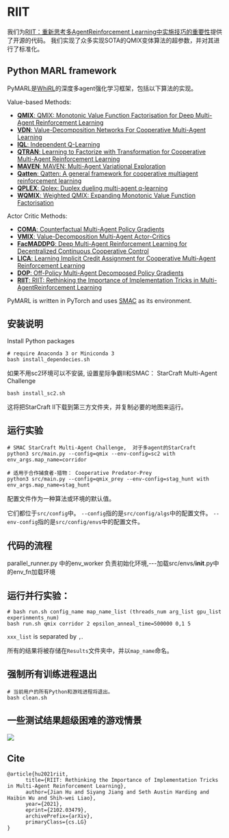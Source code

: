 # RIIT
我们为[RIIT：重新思考多AgentReinforcement Learning中实施技巧的重要性](https://arxiv.org/abs/2102.03479)提供了开源的代码。
我们实现了众多实现SOTA的QMIX变体算法的超参数，并对其进行了标准化。

## Python MARL framework
PyMARL是[WhiRL](http://whirl.cs.ox.ac.uk)的深度多agent强化学习框架，包括以下算法的实现。

Value-based Methods:

- [**QMIX**: QMIX: Monotonic Value Function Factorisation for Deep Multi-Agent Reinforcement Learning](https://arxiv.org/abs/1803.11485)
- [**VDN**: Value-Decomposition Networks For Cooperative Multi-Agent Learning](https://arxiv.org/abs/1706.05296) 
- [**IQL**: Independent Q-Learning](https://arxiv.org/abs/1511.08779)
- [**QTRAN**: Learning to Factorize with Transformation for Cooperative Multi-Agent Reinforcement Learning](https://arxiv.org/abs/1905.05408)
- [**MAVEN**: MAVEN: Multi-Agent Variational Exploration](https://arxiv.org/abs/1910.07483)
- [**Qatten**: Qatten: A general framework for cooperative multiagent reinforcement learning](https://arxiv.org/abs/2002.03939)
- [**QPLEX**: Qplex: Duplex dueling multi-agent q-learning](https://arxiv.org/abs/2008.01062)
- [**WQMIX**: Weighted QMIX: Expanding Monotonic Value Function Factorisation](https://arxiv.org/abs/2006.10800)

Actor Critic Methods:

- [**COMA**: Counterfactual Multi-Agent Policy Gradients](https://arxiv.org/abs/1705.08926)
- [**VMIX**: Value-Decomposition Multi-Agent Actor-Critics](https://arxiv.org/abs/2007.12306)
- [**FacMADDPG**: Deep Multi-Agent Reinforcement Learning for Decentralized Continuous Cooperative Control](https://arxiv.org/abs/2003.06709)
- [**LICA**: Learning Implicit Credit Assignment for Cooperative Multi-Agent Reinforcement Learning](https://arxiv.org/abs/2007.02529)
- [**DOP**: Off-Policy Multi-Agent Decomposed Policy Gradients](https://arxiv.org/abs/2007.12322)
- [**RIIT**: RIIT: Rethinking the Importance of Implementation Tricks in Multi-AgentReinforcement Learning](https://arxiv.org/abs/2102.03479)

PyMARL is written in PyTorch and uses [SMAC](https://github.com/oxwhirl/smac) as its environment.

## 安装说明 

Install Python packages
```shell
# require Anaconda 3 or Miniconda 3
bash install_dependecies.sh
```

如果不用sc2环境可以不安装, 设置星际争霸II和SMAC： StarCraft Multi-Agent Challenge
```shell
bash install_sc2.sh
```

这将把StarCraft II下载到第三方文件夹，并复制必要的地图来运行。

## 运行实验 

```shell
# SMAC StarCraft Multi-Agent Challenge,  对于多agent的StarCraft
python3 src/main.py --config=qmix --env-config=sc2 with env_args.map_name=corridor
```

```shell
# 适用于合作捕食者-猎物： Cooperative Predator-Prey 
python3 src/main.py --config=qmix_prey --env-config=stag_hunt with env_args.map_name=stag_hunt
```

配置文件作为一种算法或环境的默认值。

它们都位于`src/config`中。
`--config`指的是`src/config/algs`中的配置文件。
`--env-config`指的是`src/config/envs`中的配置文件。

## 代码的流程
parallel_runner.py 中的env_worker 负责初始化环境,---加载src/envs/__init__.py中的env_fn加载环境

## 运行并行实验： 
```shell
# bash run.sh config_name map_name_list (threads_num arg_list gpu_list experinments_num)
bash run.sh qmix corridor 2 epsilon_anneal_time=500000 0,1 5
```

`xxx_list` is separated by `,`.

所有的结果将被存储在`Results`文件夹中，并以`map_name`命名。

## 强制所有训练进程退出 

```shell
# 当前用户的所有Python和游戏进程将退出。
bash clean.sh
```

## 一些测试结果超级困难的游戏情景 
![](img/baselines2.png)

## Cite
```
@article{hu2021riit,
      title={RIIT: Rethinking the Importance of Implementation Tricks in Multi-Agent Reinforcement Learning}, 
      author={Jian Hu and Siyang Jiang and Seth Austin Harding and Haibin Wu and Shih-wei Liao},
      year={2021},
      eprint={2102.03479},
      archivePrefix={arXiv},
      primaryClass={cs.LG}
}
```

